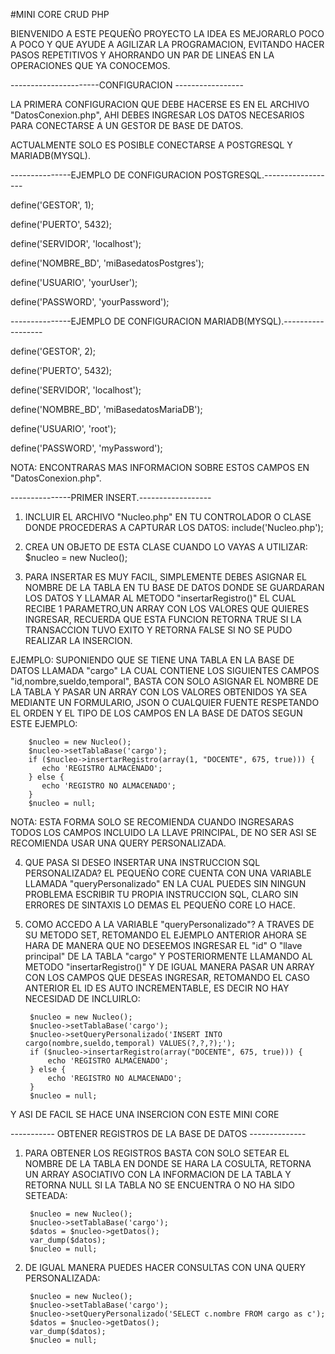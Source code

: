 #MINI CORE CRUD PHP

BIENVENIDO A ESTE PEQUEÑO PROYECTO
LA IDEA ES MEJORARLO POCO A POCO Y QUE AYUDE A AGILIZAR
LA PROGRAMACION, EVITANDO HACER PASOS REPETITIVOS Y AHORRANDO
UN PAR DE LINEAS EN LA OPERACIONES QUE YA CONOCEMOS.

----------------------CONFIGURACION -----------------

LA PRIMERA CONFIGURACION QUE DEBE HACERSE ES EN EL ARCHIVO
"DatosConexion.php", AHI DEBES INGRESAR LOS DATOS NECESARIOS
PARA CONECTARSE A UN GESTOR DE BASE DE DATOS.

ACTUALMENTE SOLO ES POSIBLE CONECTARSE A POSTGRESQL Y MARIADB(MYSQL).

---------------EJEMPLO DE CONFIGURACION POSTGRESQL.------------------

define('GESTOR', 1);

define('PUERTO', 5432);

define('SERVIDOR', 'localhost');

define('NOMBRE_BD', 'miBasedatosPostgres');

define('USUARIO', 'yourUser');

define('PASSWORD', 'yourPassword');

---------------EJEMPLO DE CONFIGURACION MARIADB(MYSQL).------------------

define('GESTOR', 2);

define('PUERTO', 5432);

define('SERVIDOR', 'localhost');

define('NOMBRE_BD', 'miBasedatosMariaDB');

define('USUARIO', 'root');

define('PASSWORD', 'myPassword');

NOTA: ENCONTRARAS MAS INFORMACION SOBRE ESTOS CAMPOS EN "DatosConexion.php".

---------------PRIMER INSERT.------------------

1. INCLUIR EL ARCHIVO "Nucleo.php" EN TU CONTROLADOR O CLASE DONDE
   PROCEDERAS A CAPTURAR LOS DATOS:
        include('Nucleo.php');

2. CREA UN OBJETO DE ESTA CLASE CUANDO LO VAYAS A UTILIZAR:
        $nucleo = new Nucleo();

3. PARA INSERTAR ES MUY FACIL, SIMPLEMENTE DEBES ASIGNAR EL NOMBRE DE LA
   TABLA EN TU BASE DE DATOS DONDE SE GUARDARAN LOS DATOS Y LLAMAR AL METODO
   "insertarRegistro()" EL CUAL RECIBE 1 PARAMETRO,UN ARRAY CON LOS VALORES QUE QUIERES INGRESAR, RECUERDA QUE ESTA FUNCION RETORNA TRUE SI LA TRANSACCION TUVO EXITO Y RETORNA FALSE SI NO SE PUDO REALIZAR LA INSERCION.

EJEMPLO:
SUPONIENDO QUE SE TIENE UNA TABLA EN LA BASE DE DATOS LLAMADA "cargo" LA CUAL CONTIENE LOS SIGUIENTES CAMPOS "id,nombre,sueldo,temporal", BASTA CON
SOLO ASIGNAR EL NOMBRE DE LA TABLA Y PASAR UN ARRAY CON LOS VALORES OBTENIDOS YA SEA MEDIANTE UN FORMULARIO, JSON O CUALQUIER FUENTE RESPETANDO EL ORDEN Y EL TIPO DE LOS CAMPOS EN LA BASE DE DATOS SEGUN ESTE EJEMPLO:

        $nucleo = new Nucleo();
        $nucleo->setTablaBase('cargo');
        if ($nucleo->insertarRegistro(array(1, "DOCENTE", 675, true))) {
           echo 'REGISTRO ALMACENADO';
        } else {
           echo 'REGISTRO NO ALMACENADO';
        }
        $nucleo = null;

NOTA: ESTA FORMA SOLO SE RECOMIENDA CUANDO INGRESARAS TODOS LOS CAMPOS INCLUIDO LA LLAVE PRINCIPAL, DE NO SER ASI SE RECOMIENDA USAR UNA QUERY PERSONALIZADA.

4. QUE PASA SI DESEO INSERTAR UNA INSTRUCCION SQL PERSONALIZADA?
   EL PEQUEÑO CORE CUENTA CON UNA VARIABLE LLAMADA "queryPersonalizado" EN LA CUAL PUEDES SIN NINGUN PROBLEMA ESCRIBIR TU PROPIA INSTRUCCION SQL, CLARO SIN ERRORES DE SINTAXIS LO DEMAS EL PEQUEÑO CORE LO HACE.

5. COMO ACCEDO A LA VARIABLE "queryPersonalizado"?
   A TRAVES DE SU METODO SET, RETOMANDO EL EJEMPLO ANTERIOR AHORA SE HARA DE MANERA QUE NO DESEEMOS INGRESAR EL "id" O "llave principal" DE LA TABLA "cargo" Y POSTERIORMENTE LLAMANDO AL METODO "insertarRegistro()" Y DE IGUAL MANERA PASAR
   UN ARRAY CON LOS CAMPOS QUE DESEAS INGRESAR, RETOMANDO EL CASO ANTERIOR EL ID ES AUTO INCREMENTABLE, ES DECIR NO HAY NECESIDAD DE INCLUIRLO:

        $nucleo = new Nucleo();
        $nucleo->setTablaBase('cargo');
        $nucleo->setQueryPersonalizado('INSERT INTO cargo(nombre,sueldo,temporal) VALUES(?,?,?);');
        if ($nucleo->insertarRegistro(array("DOCENTE", 675, true))) {
            echo 'REGISTRO ALMACENADO';
        } else {
            echo 'REGISTRO NO ALMACENADO';
        }
        $nucleo = null;

Y ASI DE FACIL SE HACE UNA INSERCION CON ESTE MINI CORE

----------- OBTENER REGISTROS DE LA BASE DE DATOS --------------

1. PARA OBTENER LOS REGISTROS BASTA CON SOLO SETEAR EL NOMBRE DE LA TABLA EN DONDE SE HARA LA COSULTA, RETORNA UN ARRAY ASOCIATIVO CON LA INFORMACION DE LA TABLA Y RETORNA NULL SI LA TABLA NO SE ENCUENTRA O NO HA SIDO SETEADA:

        $nucleo = new Nucleo();
        $nucleo->setTablaBase('cargo');
        $datos = $nucleo->getDatos();
        var_dump($datos);
        $nucleo = null;

2. DE IGUAL MANERA PUEDES HACER CONSULTAS CON UNA QUERY PERSONALIZADA:

        $nucleo = new Nucleo();
        $nucleo->setTablaBase('cargo');
        $nucleo->setQueryPersonalizado('SELECT c.nombre FROM cargo as c');
        $datos = $nucleo->getDatos();
        var_dump($datos);
        $nucleo = null;
